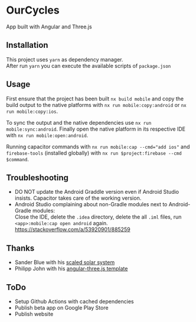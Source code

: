 # OurCycles

App built with Angular and Three.js

## Installation

This project uses `yarn` as dependency manager.  
After run `yarn` you can execute the available scripts of `package.json`

## Usage

First ensure that the project has been built `nx build mobile` and copy the build output
to the native platforms with `nx run mobile:copy:android` or `nx run mobile:copy:ios`.

To sync the output and the native dependencies use `nx run mobile:sync:android`.
Finally open the native platform in its respective IDE with `nx run mobile:open:android`.

Running capacitor commands with `nx run mobile:cap --cmd="add ios"`
and `firebase-tools` (installed globally) with `nx run $project:firebase --cmd $command`.

## Troubleshooting

- DO NOT update the Android Graddle version even if Android Studio insists. Capacitor takes care of the working version.
- Android Studio complaining about non-Gradle modules next to Android-Gradle modules:  
  Close the IDE, delete the `.idea` directory, delete the all `.iml` files, run `<app>:mobile:cap open android` again.  
  <https://stackoverflow.com/a/53920901/885259>

## Thanks

- Sander Blue with his [scaled solar system][1]
- Philipp John with his [angular-three.js template][2]

## ToDo

- Setup Github Actions with cached dependencies
- Publish beta app on Google Play Store
- Publish website

[1]: https://github.com/sanderblue/solar-system-threejs
[2]: https://github.com/JohnnyDevNull/ng-three-template
